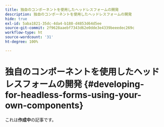 ```yaml
---
title: 独自のコンポーネントを使用したヘッドレスフォームの開発
description: 独自のコンポーネントを使用したヘッドレスフォームの開発
hide: true
exl-id: 5aba1821-35dc-4da4-b188-d4853d64d5ee
source-git-commit: 2f9628aaebf7343d62e0dde3e4339beeedec269c
workflow-type: ht
source-wordcount: '31'
ht-degree: 100%

---
```


# 独自のコンポーネントを使用したヘッドレスフォームの開発 {#developing-for-headless-forms-using-your-own-components}

<span class="preview">これは&#x200B;**作成中**&#x200B;の記事です。</span>
